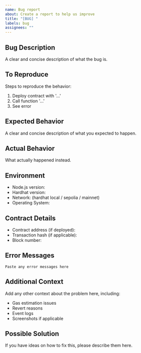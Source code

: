 ```yaml
---
name: Bug report
about: Create a report to help us improve
title: "[BUG] "
labels: bug
assignees: ""
---
```


## Bug Description

A clear and concise description of what the bug is.

## To Reproduce

Steps to reproduce the behavior:

1. Deploy contract with '...'
2. Call function '...'
3. See error

## Expected Behavior

A clear and concise description of what you expected to happen.

## Actual Behavior

What actually happened instead.

## Environment

- Node.js version:
- Hardhat version:
- Network: (hardhat local / sepolia / mainnet)
- Operating System:

## Contract Details

- Contract address (if deployed):
- Transaction hash (if applicable):
- Block number:

## Error Messages

```
Paste any error messages here
```

## Additional Context

Add any other context about the problem here, including:

- Gas estimation issues
- Revert reasons
- Event logs
- Screenshots if applicable

## Possible Solution

If you have ideas on how to fix this, please describe them here.
